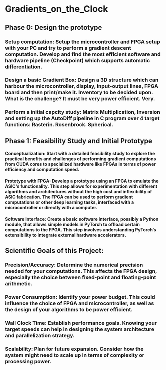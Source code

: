 # Gradients_on_the_Clock


## Phase 0: Design the prototype

### Setup computation: Setup the microcontroller and FPGA setup with your PC and try to perform a gradient descent computation. Develop and find the most efficient software and hardware pipeline (Checkpoint) which supports automatic differentiation.

### Design a basic Gradient Box: Design a 3D structure which can harbour the microcontroller, display, input-output lines, FPGA board and then print/make it. Inventory to be decided upon. What is the challenge? It must be very power efficient. Very.

### Perform a initial capcity study: Matrix Multiplication, Inversion and setting up the AutoDiff pipeline in C program over 4 target functions: Rasterin. Rosenbrock. Spherical. 

## Phase 1: Feasibility Study and Initial Prototype

#### Conceptualization: Start with a detailed feasibility study to explore the practical benefits and challenges of performing gradient computations from CUDA cores to specialized hardware like FPGAs in terms of power efficiency and computation speed.

#### Prototype with FPGA: Develop a prototype using an FPGA to emulate the ASIC's functionality. This step allows for experimentation with different algorithms and architectures without the high cost and inflexibility of ASIC fabrication. The FPGA can be used to perform gradient computations or other deep learning tasks, interfaced with a microcontroller or directly with a computer.

#### Software Interface: Create a basic software interface, possibly a Python module, that allows simple models in PyTorch to offload certain computations to the FPGA. This step involves understanding PyTorch’s extensibility to integrate external hardware accelerators.

## Scientific Goals of this Project:

### Precision/Accuracy: Determine the numerical precision needed for your computations. This affects the FPGA design, especially the choice between fixed-point and floating-point arithmetic.
### Power Consumption: Identify your power budget. This could influence the choice of FPGA and microcontroller, as well as the design of your algorithms to be power efficient.
### Wall Clock Time: Establish performance goals. Knowing your target speeds can help in designing the system architecture and parallelization strategy.
### Scalability: Plan for future expansion. Consider how the system might need to scale up in terms of complexity or processing power.
